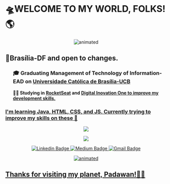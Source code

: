 <h1><b>🛸WELCOME TO MY WORLD, FOLKS!🌎</b></h1>

<p align="center">
  <img src="https://media.giphy.com/media/jARan3OBfJENnQokBZ/giphy.gif" alt="animated" />
</p>
<p><h2><b>📌Brasília-DF and open to changes.</b></h2></p>
  <p><ul><h3><b>🎓 Graduating <b>Management of Technology of Information-EAD</b> on <a href="https://ucb.catolica.edu.br/">Universidade Católica de Brasília-UCB</b></a></ul></p>
  <p><ul><b>👨‍💻 Studying in <a href="https://app.rocketseat.com.br/">RocketSeat</a></u> and <u><a href="https://web.digitalinnovation.one/">Digital Inovation One</a> to improve my development skills.</b></h3></ul>
  </p>
<h3><b>I'm learning Java, HTML, CSS, and JS. Currently trying to improve my skills on these 🙌</b></h3>

<p align="center">
  <img align="center" src="https://github-readme-stats.vercel.app/api?username=Guedesou&show_icons=true&theme=highcontrast"> 
</p>

<p align="center">
  <img align="center" src="https://github-readme-stats.vercel.app/api/top-langs/?username=Guedesou&layout=compact&theme=highcontrast"> 
</p>

<p align="center">
<a href="https://www.linkedin.com/in/guedesou/" target="blank"><img alt="Linkedin Badge" src="https://img.shields.io/badge/-Thiago%20Guedes-black?style=flat-square&logo=Linkedin&logoColor=white&link=https://www.linkedin.com/in/guedesou/"/></a>
 <a href="https://medium.com/@sradtsor" target="blank"><img alt="Medium Badge" src="https://img.shields.io/badge/-Thiago%20Guedes-black?style=flat-square&logo=Medium&logoColor=white&link=https://medium.com/@sradtsor"/></a>
<a href="mailto:sradtsor@gmail.com" target="blank"><img alt="Gmail Badge" src="https://img.shields.io/badge/-sradtsor@gmail.com-black?style=flat-square&logo=Gmail&logoColor=orange&link=mailto:sradtsor@gmail.com"/></a>
</p>

<p align="center">
<img src="https://media0.giphy.com/media/VTtANKl0beDFQRLDTh/giphy.gif?cid=ecf05e47xjqleacp3bla5o77tk5yfaywkxzqfiw0jvth4hmo&rid=giphy.gif" alt="animated" /> 
  </p>
  
<b><h2>Thanks for visiting my planet, Padawan!👨‍🚀 </h2></b>
